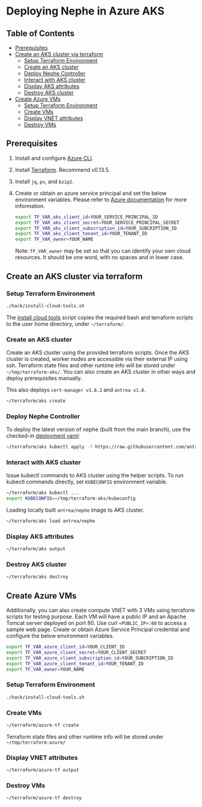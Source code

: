 # Deploying Nephe in Azure AKS

## Table of Contents

<!-- toc -->
- [Prerequisites](#prerequisites)
- [Create an AKS cluster via terraform](#create-an-aks-cluster-via-terraform)
  - [Setup Terraform Environment](#setup-terraform-environment)
  - [Create an AKS cluster](#create-an-aks-cluster)
  - [Deploy Nephe Controller](#deploy-nephe-controller)
  - [Interact with AKS cluster](#interact-with-aks-cluster)
  - [Display AKS attributes](#display-aks-attributes)
  - [Destroy AKS cluster](#destroy-aks-cluster)
- [Create Azure VMs](#create-azure-vms)
  - [Setup Terraform Environment](#setup-terraform-environment-1)
  - [Create VMs](#create-vms)
  - [Display VNET attributes](#display-vnet-attributes)
  - [Destroy VMs](#destroy-vms)
<!-- /toc -->

## Prerequisites

1. Install and configure [Azure CLI](https://docs.microsoft.com/en-us/cli/azure/install-azure-cli?view=azure-cli-latest).
2. Install [Terraform](https://learn.hashicorp.com/terraform/getting-started/install.html). Recommend v0.13.5.
3. Install `jq`, `pv`, and `bzip2`.
4. Create or obtain an azure service principal and set the below environment
   variables. Please refer to [Azure documentation](https://docs.microsoft.com/en-us/azure/active-directory/develop/howto-create-service-principal-portal#create-an-azure-active-directory-application)
   for more information.

   ```bash
   export TF_VAR_aks_client_id=YOUR_SERVICE_PRINCIPAL_ID
   export TF_VAR_aks_client_secret=YOUR_SERVICE_PRINCIPAL_SECRET
   export TF_VAR_aks_client_subscription_id=YOUR_SUBCRIPTION_ID
   export TF_VAR_aks_client_tenant_id=YOUR_TENANT_ID
   export TF_VAR_owner=YOUR_NAME
   ```

   Note: `TF_VAR_owner` may be set so that you can identify your own cloud resources.
   It should be one word, with no spaces and in lower case.

## Create an AKS cluster via terraform

### Setup Terraform Environment

```bash
./hack/install-cloud-tools.sh
```

The [install cloud tools](../hack/install-cloud-tools.sh) script copies the
required bash and terraform scripts to the user home directory, under
`~/terraform/`.

### Create an AKS cluster

Create an AKS cluster using the provided terraform scripts. Once the AKS cluster
is created, worker nodes are accessible via their external IP using ssh.
Terraform state files and other runtime info will be stored under
`~/tmp/terraform-aks/`. You can also create an AKS cluster in other ways and
deploy prerequisites manually.

This also deploys `cert-manager v1.8.2` and `antrea v1.8`.

```bash
~/terraform/aks create
```

### Deploy Nephe Controller

To deploy the latest version of nephe (built from the main branch), use the
checked-in [deployment yaml](/config/nephe.yml):

```bash
~/terraform/aks kubectl apply -f https://raw.githubusercontent.com/antrea-io/nephe/main/config/nephe.yml
```

### Interact with AKS cluster

Issue kubectl commands to AKS cluster using the helper scripts. To run kubectl
commands directly, set `KUBECONFIG` environment variable.

```bash
~/terraform/aks kubectl ...
export KUBECONFIG=~/tmp/terraform-aks/kubeconfig
```

Loading locally built `antrea/nephe` image to AKS cluster.

```bash
~/terraform/aks load antrea/nephe
```

### Display AKS attributes

```bash
~/terraform/aks output
```

### Destroy AKS cluster

```bash
~/terraform/aks destroy
```

## Create Azure VMs

Additionally, you can also create compute VNET with 3 VMs using terraform
scripts for testing purpose. Each VM will have a public IP and an Apache Tomcat
server deployed on port 80. Use curl `<PUBLIC_IP>:80` to access a sample web
page. Create or obtain Azure Service Principal credential and configure the
below environment variables.

```bash
export TF_VAR_azure_client_id=YOUR_CLIENT_ID
export TF_VAR_azure_client_secret=YOUR_CLIENT_SECRET
export TF_VAR_azure_client_subscription_id=YOUR_SUBCRIPTION_ID
export TF_VAR_azure_client_tenant_id=YOUR_TENANT_ID
export TF_VAR_owner=YOUR_NAME
```

### Setup Terraform Environment

```bash
./hack/install-cloud-tools.sh
```

### Create VMs

```bash
~/terraform/azure-tf create
```

Terraform state files and other runtime info will be stored under
`~/tmp/terraform-azure/`

### Display VNET attributes

```bash
~/terraform/azure-tf output
```

### Destroy VMs

```bash
~/terraform/azure-tf destroy
```
